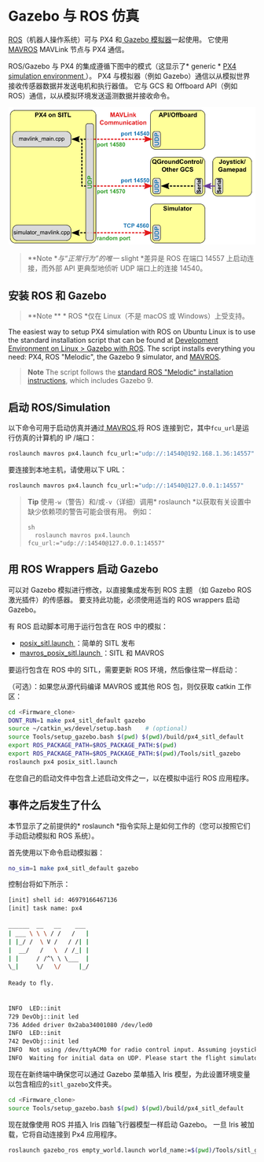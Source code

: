 # Gazebo 与 ROS 仿真

[ ROS](../ros/README.md)（机器人操作系统）可与 PX4 和[ Gazebo 模拟器](../simulation/gazebo.md)一起使用。 它使用[ MAVROS](../ros/mavros_installation.md) MAVLink 节点与 PX4 通信。

ROS/Gazebo 与 PX4 的集成遵循下图中的模式（这显示了* generic * [ PX4 simulation environment ](../simulation/README.md#sitl-simulation-environment)）。 PX4 与模拟器（例如 Gazebo）通信以从模拟世界接收传感器数据并发送电机和执行器值。 它与 GCS 和 Offboard API（例如 ROS）通信，以从模拟环境发送遥测数据并接收命令。

![PX4 SITL 概述](../../assets/simulation/px4_sitl_overview.png)

> **Note **与“正常行为”的唯一* slight *差异是 ROS 在端口 14557 上启动连接，而外部 API 更典型地侦听 UDP 端口上的连接 14540。

## 安装 ROS 和 Gazebo

> **Note ** * ROS *仅在 Linux（不是 macOS 或 Windows）上受支持。

The easiest way to setup PX4 simulation with ROS on Ubuntu Linux is to use the standard installation script that can be found at [Development Environment on Linux > Gazebo with ROS](../setup/dev_env_linux_ubuntu.md#rosgazebo). The script installs everything you need: PX4, ROS "Melodic", the Gazebo 9 simulator, and [MAVROS](../ros/mavros_installation.md).

> **Note** The script follows the [standard ROS "Melodic" installation instructions](http://wiki.ros.org/melodic/Installation/Ubuntu), which includes Gazebo 9.

## 启动 ROS/Simulation

以下命令可用于启动仿真并通过[ MAVROS ](../ros/mavros_installation.md)将 ROS 连接到它，其中` fcu_url `是运行仿真的计算机的 IP /端口：

```sh
roslaunch mavros px4.launch fcu_url:="udp://:14540@192.168.1.36:14557"
```

要连接到本地主机，请使用以下 URL：

```sh
roslaunch mavros px4.launch fcu_url:="udp://:14540@127.0.0.1:14557"
```

> **Tip** 使用` -w `（警告）和/或` -v `（详细）调用* roslaunch *以获取有关设置中缺少依赖项的警告可能会很有用。 例如： 
> 
>     sh
>       roslaunch mavros px4.launch fcu_url:="udp://:14540@127.0.0.1:14557"

## 用 ROS Wrappers 启动 Gazebo

可以对 Gazebo 模拟进行修改，以直接集成发布到 ROS 主题 （如 Gazebo ROS 激光插件）的传感器。 要支持此功能，必须使用适当的 ROS wrappers 启动 Gazebo。

有 ROS 启动脚本可用于运行包含在 ROS 中的模拟：

* [ posix_sitl.launch ](https://github.com/PX4/Firmware/blob/master/launch/posix_sitl.launch)：简单的 SITL 发布
* [ mavros_posix_sitl.launch ](https://github.com/PX4/Firmware/blob/master/launch/mavros_posix_sitl.launch)：SITL 和 MAVROS 

要运行包含在 ROS 中的 SITL，需要更新 ROS 环境，然后像往常一样启动：

（可选）：如果您从源代码编译 MAVROS 或其他 ROS 包，则仅获取 catkin 工作区：

```sh
cd <Firmware_clone>
DONT_RUN=1 make px4_sitl_default gazebo
source ~/catkin_ws/devel/setup.bash    # (optional)
source Tools/setup_gazebo.bash $(pwd) $(pwd)/build/px4_sitl_default
export ROS_PACKAGE_PATH=$ROS_PACKAGE_PATH:$(pwd)
export ROS_PACKAGE_PATH=$ROS_PACKAGE_PATH:$(pwd)/Tools/sitl_gazebo
roslaunch px4 posix_sitl.launch
```

在您自己的启动文件中包含上述启动文件之一，以在模拟中运行 ROS 应用程序。

## 事件之后发生了什么

本节显示了之前提供的* roslaunch *指令实际上是如何工作的（您可以按照它们手动启动模拟和 ROS 系统）。

首先使用以下命令启动模拟器：

```sh
no_sim=1 make px4_sitl_default gazebo
```

控制台将如下所示：

```sh
[init] shell id: 46979166467136
[init] task name: px4

______  __   __    ___
| ___ \ \ \ / /   /   |
| |_/ /  \ V /   / /| |
|  __/   /   \  / /_| |
| |     / /^\ \ \___  |
\_|     \/   \/     |_/

Ready to fly.


INFO  LED::init
729 DevObj::init led
736 Added driver 0x2aba34001080 /dev/led0
INFO  LED::init
742 DevObj::init led
INFO  Not using /dev/ttyACM0 for radio control input. Assuming joystick input via MAVLink.
INFO  Waiting for initial data on UDP. Please start the flight simulator to proceed..
```

现在在新终端中确保您可以通过 Gazebo 菜单插入 Iris 模型，为此设置环境变量以包含相应的` sitl_gazebo `文件夹。

```sh
cd <Firmware_clone>
source Tools/setup_gazebo.bash $(pwd) $(pwd)/build/px4_sitl_default
```

现在就像使用 ROS 并插入 Iris 四轴飞行器模型一样启动 Gazebo。 一旦 Iris 被加载，它将自动连接到 Px4 应用程序。

```sh
roslaunch gazebo_ros empty_world.launch world_name:=$(pwd)/Tools/sitl_gazebo/worlds/iris.world
```